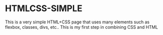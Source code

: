 # HTMLCSS-SIMPLE
This is a very simple HTML+CSS page that uses many elements such as flexbox, classes, divs, etc.. This is my first step in combining CSS and HTML 
